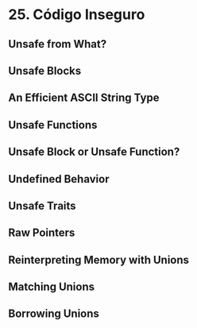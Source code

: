 # 25. Código Inseguro

## Unsafe from What?

## Unsafe Blocks

## An Efficient ASCII String Type

## Unsafe Functions

## Unsafe Block or Unsafe Function?

## Undefined Behavior

## Unsafe Traits

## Raw Pointers

## Reinterpreting Memory with Unions

## Matching Unions

## Borrowing Unions
